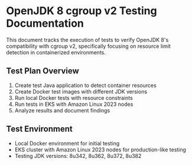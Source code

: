 # OpenJDK 8 cgroup v2 Testing Documentation

This document tracks the execution of tests to verify OpenJDK 8's compatibility with cgroup v2, specifically focusing on resource limit detection in containerized environments.

## Test Plan Overview

1. Create test Java application to detect container resources
2. Create Docker test images with different JDK versions
3. Run local Docker tests with resource constraints
4. Run tests in EKS with Amazon Linux 2023 nodes
5. Analyze results and document findings

## Test Environment

- Local Docker environment for initial testing
- EKS cluster with Amazon Linux 2023 nodes for production-like testing
- Testing JDK versions: 8u342, 8u362, 8u372, 8u382
